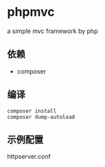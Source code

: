 # phpmvc
a simple mvc framework by php

## 依赖
* composer

## 编译
```shell
composer install
composer dump-autoload
```

## 示例配置
httpserver.conf
